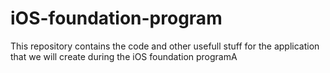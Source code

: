 # iOS-foundation-program
This repository contains the code and other usefull stuff for the application that we will create during the iOS foundation programA
